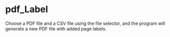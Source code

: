 # pdf_Label
Choose a PDF file and a CSV file using the file selector, and the program will generate a new PDF file with added page labels.
